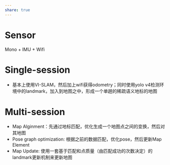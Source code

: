```yaml
---
share: true
---
```

# Sensor
Mono + IMU + Wifi

# Single-session

- 基本上使用VI-SLAM，然后加上wifi获得odometry；同时使用yolo v4检测环境中的landmark，加入到地图之中，形成一个单趟的稀疏语义地标的地图

# Multi-session
- Map Alginment：先通过地标匹配，优化生成一个地图点之间的变换，然后对其地图
- Pose graph optimization: 根据之前的数据匹配，优化pose，然后更新Map Element
- Map Update: 使用一套基于匹配和点质量（由匹配成功的次数决定）的landmark更新机制来更新地图